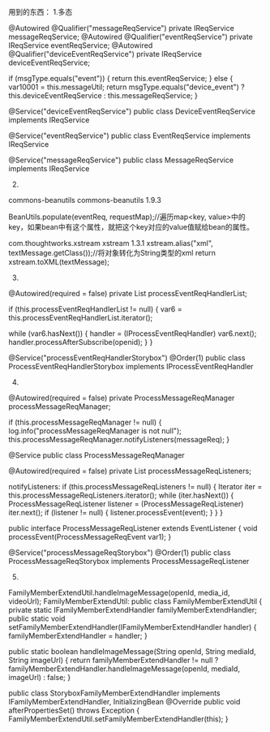用到的东西：
1.多态

@Autowired
@Qualifier("messageReqService")
private IReqService messageReqService;
@Autowired
@Qualifier("eventReqService")
private IReqService eventReqService;
@Autowired
@Qualifier("deviceEventReqService")
private IReqService deviceEventReqService;


if (msgType.equals("event")) {
    return this.eventReqService;
} else {
    var10001 = this.messageUtil;
    return msgType.equals("device_event") ? this.deviceEventReqService : this.messageReqService;
}



@Service("deviceEventReqService")
public class DeviceEventReqService implements IReqService

@Service("eventReqService")
public class EventReqService implements IReqService

@Service("messageReqService")
public class MessageReqService implements IReqService

2.
<dependency>
    <groupId>commons-beanutils</groupId>
    <artifactId>commons-beanutils</artifactId>
    <version>1.9.3</version>
</dependency>

BeanUtils.populate(eventReq, requestMap);//遍历map<key, value>中的key，如果bean中有这个属性，就把这个key对应的value值赋给bean的属性。



<dependency>
    <groupId>com.thoughtworks.xstream</groupId>
    <artifactId>xstream</artifactId>
    <version>1.3.1</version>
</dependency>
xstream.alias("xml", textMessage.getClass());//将对象转化为String类型的xml
return xstream.toXML(textMessage);


3.
@Autowired(required = false)
private List<IProcessEventReqHandler> processEventReqHandlerList;


if (this.processEventReqHandlerList != null) {
var6 = this.processEventReqHandlerList.iterator();

while (var6.hasNext()) {
        handler = (IProcessEventReqHandler) var6.next();
        handler.processAfterSubscribe(openid);
    }
}


@Service("processEventReqHandlerStorybox")
@Order(1)
public class ProcessEventReqHandlerStorybox implements IProcessEventReqHandler




4.
@Autowired(required = false)
private ProcessMessageReqManager processMessageReqManager;


if (this.processMessageReqManager != null) {
    log.info("processMessageReqManager is not null");
    this.processMessageReqManager.notifyListeners(messageReq);
}



@Service
public class ProcessMessageReqManager

@Autowired(required = false)
private List<ProcessMessageReqListener> processMessageReqListeners;

notifyListeners:
    if (this.processMessageReqListeners != null) {
        Iterator iter = this.processMessageReqListeners.iterator();
        while (iter.hasNext()) {
            ProcessMessageReqListener listener = (ProcessMessageReqListener) iter.next();
            if (listener != null) {
                listener.processEvent(event);
            }
        }
}


public interface ProcessMessageReqListener extends EventListener {
    void processEvent(ProcessMessageReqEvent var1);
}

@Service("processMessageReqStorybox")
@Order(1)
public class ProcessMessageReqStorybox implements ProcessMessageReqListener




5.
FamilyMemberExtendUtil.handleImageMessage(openId, media_id, videoUrl);
FamilyMemberExtendUtil:
public class FamilyMemberExtendUtil {
private static IFamilyMemberExtendHandler familyMemberExtendHandler;
public static void setFamilyMemberExtendHandler(IFamilyMemberExtendHandler handler) {
        familyMemberExtendHandler = handler;
}

public static boolean handleImageMessage(String openId, String mediaId, String imageUrl) {
    return familyMemberExtendHandler != null
        ? familyMemberExtendHandler.handleImageMessage(openId, mediaId, imageUrl)
    : false;
}



public class StoryboxFamilyMemberExtendHandler
implements IFamilyMemberExtendHandler, InitializingBean
@Override
public void afterPropertiesSet() throws Exception
{
FamilyMemberExtendUtil.setFamilyMemberExtendHandler(this);
}


















